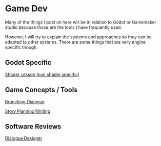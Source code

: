 # Game Dev

Many of the things I post on here will be in relation to Godot or Gamemaker studio because those are the tools I have frequently used. 

However, I will try to explain the systems and approaches so they can be adapted to other systems. There are some things that are very engine specific though.



## Godot Specific

[Shader Lesson (non shader specific)](https://github.com/psychicash/Game-Dev/blob/main/shader_lesson/readme.md)


## Game Concepts / Tools

[Branching Dialogue](/Software%20Reviews/Branching_Dialogue.md)

[Story Planning/Writing](/Software%20Reviews/scrivner.md)


## Software Reviews

[Dialogue Designer](/Software%20Reviews/Dialogue_designer/dd_review.md)
